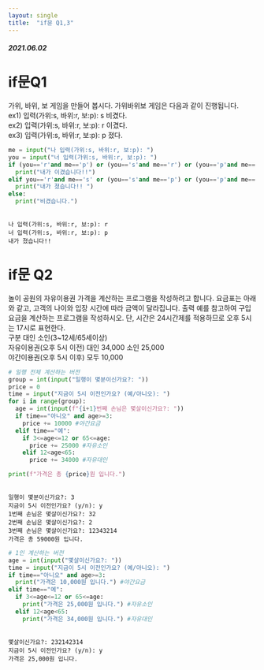 ```yaml
---
layout: single
title:  "if문 Q1,3"
---
```


##### 2021.06.02


 # if문Q1
 가위, 바위, 보 게임을 만들어 봅시다. 가위바위보 게임은 다음과 같이 진행됩니다.<br> 
ex1) 
입력(가위:s, 바위:r, 보:p): s 
비겼다. <br>
ex2) 
입력(가위:s, 바위:r, 보:p): r 
이겼다. <br>
ex3) 
입력(가위:s, 바위:r, 보:p): p 
졌다. 



```python
me = input("나 입력(가위:s, 바위:r, 보:p): ")
you = input("너 입력(가위:s, 바위:r, 보:p): ")
if (you=='r'and me=='p') or (you=='s'and me=='r') or (you=='p'and me=='s'):
  print("내가 이겼습니다!!")
elif you=='r'and me=='s' or (you=='s'and me=='p') or (you=='p'and me=='r'):
  print("내가 졌습니다!! ")
else:
  print("비겼습니다.")
    
```

    나 입력(가위:s, 바위:r, 보:p): r
    너 입력(가위:s, 바위:r, 보:p): p
    내가 졌습니다!! 


# if문 Q2
 놀이 공원의 자유이용권 가격을 계산하는 프로그램을 작성하려고 합니다. 요금표는 아래와 같고, 고객의 나이와 입장 시간에 따라 금액이 달라집니다. 출력 예를 참고하여 구입요금을 계산하는 프로그램을 작성하시오. 단, 시간은 24시간제를 적용하므로 오후 5시는 17시로 표현한다. <br>
구분 대인 소인(3~12세/65세이상) <br>
자유이용권(오후 5시 이전) 대인 34,000 소인 25,000 <br>
야간이용권(오후 5시 이후) 모두 10,000 <br>



```python
# 일행 전체 계산하는 버전
group = int(input("일행이 몇분이신가요?: "))
price = 0
time = input("지금이 5시 이전인가요? (예/아니오): ")
for i in range(group):
  age = int(input(f"{i+1}번째 손님은 몇살이신가요?: "))
  if time=="아니오" and age>=3:
    price += 10000 #야간요금
  elif time=="예":
    if 3<=age<=12 or 65<=age:
      price += 25000 #자유소인
    elif 12<age<65:
      price += 34000 #자유대인

print(f"가격은 총 {price}원 입니다.")
  
```

    일행이 몇분이신가요?: 3
    지금이 5시 이전인가요? (y/n): y
    1번째 손님은 몇살이신가요?: 32
    2번째 손님은 몇살이신가요?: 2
    3번째 손님은 몇살이신가요?: 12343214
    가격은 총 59000원 입니다.



```python
# 1인 계산하는 버전
age = int(input("몇살이신가요?: "))
time = input("지금이 5시 이전인가요? (예/아니오): ")
if time=="아니오" and age>=3:
  print("가격은 10,000원 입니다.") #야간요금
elif time=="예":
  if 3<=age<=12 or 65<=age:
    print("가격은 25,000원 입니다.") #자유소인
  elif 12<age<65:
    print("가격은 34,000원 입니다.") #자유대인
  
```

    몇살이신가요?: 232142314
    지금이 5시 이전인가요? (y/n): y
    가격은 25,000원 입니다.

